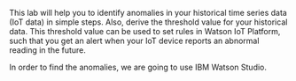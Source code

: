 This lab will help you to identify anomalies in your historical time series data (IoT data) in simple steps. 
Also, derive the threshold value for your historical data. 
This threshold value can be used to set rules in Watson IoT Platform, such that you get an alert when your IoT device reports an abnormal reading in the future.

In order to find the anomalies, we are going to use IBM Watson Studio. 
